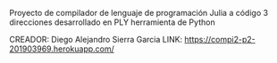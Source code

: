 Proyecto de compilador de lenguaje de programación Julia a código 3 direcciones desarrollado en PLY herramienta de Python

CREADOR: Diego Alejandro Sierra Garcia
LINK: https://compi2-p2-201903969.herokuapp.com/

